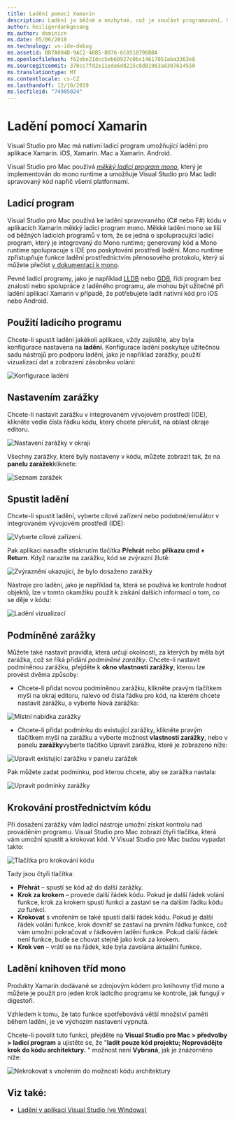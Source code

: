 ```yaml
---
title: Ladění pomocí Xamarin
description: Ladění je běžné a nezbytné, což je součást programování. V rámci vyspělého integrovaného vývojového prostředí Visual Studio pro Mac obsahuje celou sadu funkcí, aby bylo ladění snadné. Z bezpečného ladění na vizualizaci dat v tomto článku se dozvíte, jak používat plný potenciál ladění v Visual Studio pro Mac.
author: heiligerdankgesang
ms.author: dominicn
ms.date: 05/06/2018
ms.technology: vs-ide-debug
ms.assetid: BB7A084D-9AC2-48B5-8076-6C8518796BBA
ms.openlocfilehash: f62ebe21dcc5eb60927c0bc14617051aba3363e8
ms.sourcegitcommit: 370cc7fd2e11ede6d8215c8d81963a8307614550
ms.translationtype: MT
ms.contentlocale: cs-CZ
ms.lasthandoff: 12/10/2019
ms.locfileid: "74985024"
---
```

# <a name="debugging-with-xamarin"></a>Ladění pomocí Xamarin

Visual Studio pro Mac má nativní ladicí program umožňující ladění pro aplikace Xamarin. iOS, Xamarin. Mac a Xamarin. Android.

Visual Studio pro Mac používá [*měkký ladicí program mono*](https://www.mono-project.com/docs/advanced/runtime/docs/soft-debugger/), který je implementován do mono runtime a umožňuje Visual Studio pro Mac ladit spravovaný kód napříč všemi platformami.

## <a name="the-debugger"></a>Ladicí program

Visual Studio pro Mac používá ke ladění spravovaného (C# nebo F#) kódu v aplikacích Xamarin měkký ladicí program mono. Měkké ladění mono se liší od běžných ladicích programů v tom, že se jedná o spolupracující ladicí program, který je integrovaný do Mono runtime; generovaný kód a Mono runtime spolupracuje s IDE pro poskytování prostředí ladění. Mono runtime zpřístupňuje funkce ladění prostřednictvím přenosového protokolu, který si můžete přečíst [v dokumentaci k mono](https://www.mono-project.com/docs/advanced/runtime/docs/soft-debugger-wire-format/).

Pevné ladicí programy, jako je například [LLDB](https://lldb.llvm.org/index.html) nebo [GDB](https://www.gnu.org/software/gdb/), řídí program bez znalosti nebo spolupráce z laděného programu, ale mohou být užitečné při ladění aplikací Xamarin v případě, že potřebujete ladit nativní kód pro iOS nebo Android.

## <a name="using-the-debugger"></a>Použití ladicího programu

Chcete-li spustit ladění jakékoli aplikace, vždy zajistěte, aby byla konfigurace nastavena na **ladění**. Konfigurace ladění poskytuje užitečnou sadu nástrojů pro podporu ladění, jako je například zarážky, použití vizualizací dat a zobrazení zásobníku volání:

![Konfigurace ladění](media/debugging-image_0.png)

## <a name="setting-a-breakpoint"></a>Nastavením zarážky

Chcete-li nastavit zarážku v integrovaném vývojovém prostředí (IDE), klikněte vedle čísla řádku kódu, který chcete přerušit, na oblast okraje editoru.

![Nastavení zarážky v okraji](media/debugging-image0.png)

Všechny zarážky, které byly nastaveny v kódu, můžete zobrazit tak, že na **panelu zarážek**kliknete:

![Seznam zarážek](media/debugging-image0a.png)

## <a name="start-debugging"></a>Spustit ladění

Chcete-li spustit ladění, vyberte cílové zařízení nebo podobné/emulátor v integrovaném vývojovém prostředí (IDE):

![Vyberte cílové zařízení.](media/debugging-image1.png)

Pak aplikaci nasaďte stisknutím tlačítka **Přehrát** nebo **příkazu cmd + Return**. Když narazíte na zarážku, kód se zvýrazní žlutě:

![Zvýraznění ukazující, že bylo dosaženo zarážky](media/debugging-image2.png)

Nástroje pro ladění, jako je například ta, která se používá ke kontrole hodnot objektů, lze v tomto okamžiku použít k získání dalších informací o tom, co se děje v kódu:

![Ladění vizualizací](media/debugging-image3.png)

## <a name="conditional-breakpoints"></a>Podmíněné zarážky

Můžete také nastavit pravidla, která určují okolnosti, za kterých by měla být zarážka, což se říká přidání *podmíněné zarážky*. Chcete-li nastavit podmíněnou zarážku, přejděte k **okno vlastnosti zarážky**, kterou lze provést dvěma způsoby:

* Chcete-li přidat novou podmíněnou zarážku, klikněte pravým tlačítkem myši na okraj editoru, nalevo od čísla řádku pro kód, na kterém chcete nastavit zarážku, a vyberte Nová zarážka:

 ![Místní nabídka zarážky](media/debugging-image4.png)

* Chcete-li přidat podmínku do existující zarážky, klikněte pravým tlačítkem myši na zarážku a vyberte možnost **vlastnosti zarážky**, nebo v panelu **zarážky**vyberte tlačítko Upravit zarážku, které je zobrazeno níže:

 ![Upravit existující zarážku v panelu zarážek](media/debugging-image5.png)

Pak můžete zadat podmínku, pod kterou chcete, aby se zarážka nastala:

 ![Upravit podmínky zarážky](media/debugging-image6.png)

## <a name="stepping-through-code"></a>Krokování prostřednictvím kódu

Při dosažení zarážky vám ladicí nástroje umožní získat kontrolu nad prováděním programu. Visual Studio pro Mac zobrazí čtyři tlačítka, která vám umožní spustit a krokovat kód. V Visual Studio pro Mac budou vypadat takto:

 ![Tlačítka pro krokování kódu](media/debugging-image7.png)

Tady jsou čtyři tlačítka:

* **Přehrát** – spustí se kód až do další zarážky.
* **Krok za krokem** – provede další řádek kódu. Pokud je další řádek volání funkce, krok za krokem spustí funkci a zastaví se na dalším řádku kódu *za* funkcí.
* **Krokovat** s vnořením se také spustí další řádek kódu. Pokud je další řádek volání funkce, krok dovnitř se zastaví na prvním řádku funkce, což vám umožní pokračovat v řádkovém ladění funkce. Pokud další řádek není funkce, bude se chovat stejně jako krok za krokem.
* **Krok ven** – vrátí se na řádek, kde byla zavolána aktuální funkce.

## <a name="debugging-monos-class-libraries"></a>Ladění knihoven tříd mono

Produkty Xamarin dodávané se zdrojovým kódem pro knihovny tříd mono a můžete je použít pro jeden krok ladicího programu ke kontrole, jak fungují v digestoři.

Vzhledem k tomu, že tato funkce spotřebovává větší množství paměti během ladění, je ve výchozím nastavení vypnutá.

Chcete-li povolit tuto funkci, přejděte na **Visual Studio pro Mac > předvolby > ladicí program** a ujistěte se, že "**ladit pouze kód projektu; Neprovádějte krok do kódu architektury.** " možnost není **Vybraná**, jak je znázorněno níže:

![Nekrokovat s vnořením do možnosti kódu architektury](media/debugging-image8.png)

## <a name="see-also"></a>Viz také:

- [Ladění v aplikaci Visual Studio (ve Windows)](/visualstudio/debugger/)
